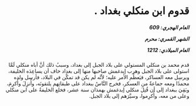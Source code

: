 <h1 dir="rtl">قدوم ابن منكلي بغداد .</h1>

<h5 dir="rtl">العام الهجري:  609

الشهر القمري: محرم

العام الميلادي: 1212</h5>

<p dir="rtl">قدم محمد بن منكلي المستولي على بلاد الجبل إلى بغداد، وسببُ ذلك أنَّ أباه منكلي لَمَّا استولى على بلاد الجبل وهرب إيدغمش صاحبها منها إلى بغداد خاف أن يساعِدَه الخليفة، ويرسِل معه العساكر، فيَعظُم الأمر عليه؛ لأنَّه لم يكن قد تمكَّن في البلاد، فأرسل ولده محمدًا ومعه جماعةٌ من العسكر، فخرج النَّاسُ ببغداد على طبقاتِهم يلتقونَه، وأُنزِلَ وأُكرِمَ، وبَقِيَ ببغداد إلى أن قُتِلَ منكلي إيدغمش بهمذان سنة عشر، فخلع الخليفةُ على ابن منكلي وعلى من معه، وأُكرِموا، وسيَّرَهم إلى بلاد الجبل.</p></br>
